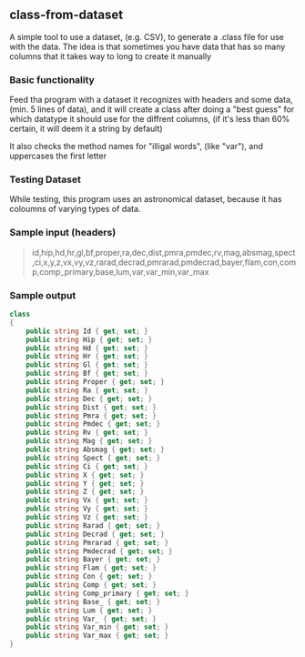 ## class-from-dataset
A simple tool to use a dataset, (e.g. CSV), to generate a .class file for use with the data. The idea is that sometimes you have data that has so many columns that it takes way to long to create it manually

### Basic functionality
Feed tha program with a dataset it recognizes with headers and some data, (min. 5 lines of data), and it will create a class after doing a "best guess" for which datatype it should use for the diffrent columns, (if it's less than 60% certain, it will deem it a string by default)

It also checks the method names for "illigal words", (like "var"), and uppercases the first letter
### Testing Dataset
While testing, this program uses an astronomical dataset, because it has coloumns of varying types of data.

### Sample input (headers)
>id,hip,hd,hr,gl,bf,proper,ra,dec,dist,pmra,pmdec,rv,mag,absmag,spect,ci,x,y,z,vx,vy,vz,rarad,decrad,pmrarad,pmdecrad,bayer,flam,con,comp,comp_primary,base,lum,var,var_min,var_max

### Sample output
```csharp
class 
{
	public string Id { get; set; }
	public string Hip { get; set; }
	public string Hd { get; set; }
	public string Hr { get; set; }
	public string Gl { get; set; }
	public string Bf { get; set; }
	public string Proper { get; set; }
	public string Ra { get; set; }
	public string Dec { get; set; }
	public string Dist { get; set; }
	public string Pmra { get; set; }
	public string Pmdec { get; set; }
	public string Rv { get; set; }
	public string Mag { get; set; }
	public string Absmag { get; set; }
	public string Spect { get; set; }
	public string Ci { get; set; }
	public string X { get; set; }
	public string Y { get; set; }
	public string Z { get; set; }
	public string Vx { get; set; }
	public string Vy { get; set; }
	public string Vz { get; set; }
	public string Rarad { get; set; }
	public string Decrad { get; set; }
	public string Pmrarad { get; set; }
	public string Pmdecrad { get; set; }
	public string Bayer { get; set; }
	public string Flam { get; set; }
	public string Con { get; set; }
	public string Comp { get; set; }
	public string Comp_primary { get; set; }
	public string Base_ { get; set; }
	public string Lum { get; set; }
	public string Var_ { get; set; }
	public string Var_min { get; set; }
	public string Var_max { get; set; }
}

```